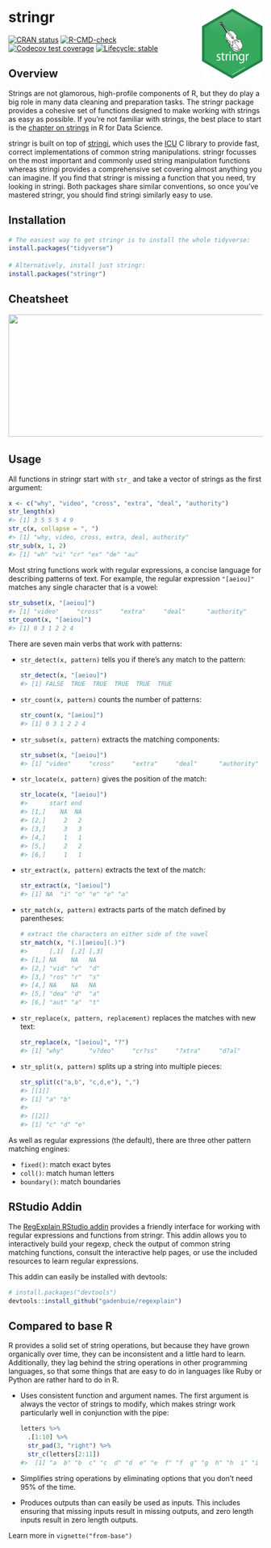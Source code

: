 
<!-- README.md is generated from README.Rmd. Please edit that file -->

# stringr <a href='https://stringr.tidyverse.org'><img src='man/figures/logo.png' align="right" height="139" /></a>

<!-- badges: start -->

[![CRAN
status](https://www.r-pkg.org/badges/version/stringr)](https://cran.r-project.org/package=stringr)
[![R-CMD-check](https://github.com/tidyverse/stringr/workflows/R-CMD-check/badge.svg)](https://github.com/tidyverse/stringr/actions)
[![Codecov test
coverage](https://codecov.io/gh/tidyverse/stringr/branch/main/graph/badge.svg)](https://app.codecov.io/gh/tidyverse/stringr?branch=main)
[![Lifecycle:
stable](https://img.shields.io/badge/lifecycle-stable-brightgreen.svg)](https://lifecycle.r-lib.org/articles/stages.html#stable)
<!-- badges: end -->

## Overview

Strings are not glamorous, high-profile components of R, but they do
play a big role in many data cleaning and preparation tasks. The stringr
package provides a cohesive set of functions designed to make working
with strings as easy as possible. If you’re not familiar with strings,
the best place to start is the [chapter on
strings](https://r4ds.hadley.nz/strings) in R for Data Science.

stringr is built on top of
[stringi](https://github.com/gagolews/stringi), which uses the
[ICU](https://icu.unicode.org) C library to provide fast, correct
implementations of common string manipulations. stringr focusses on the
most important and commonly used string manipulation functions whereas
stringi provides a comprehensive set covering almost anything you can
imagine. If you find that stringr is missing a function that you need,
try looking in stringi. Both packages share similar conventions, so once
you’ve mastered stringr, you should find stringi similarly easy to use.

## Installation

``` r
# The easiest way to get stringr is to install the whole tidyverse:
install.packages("tidyverse")

# Alternatively, install just stringr:
install.packages("stringr")
```

## Cheatsheet

<a href="https://github.com/rstudio/cheatsheets/blob/main/strings.pdf"><img src="https://raw.githubusercontent.com/rstudio/cheatsheets/main/pngs/thumbnails/strings-cheatsheet-thumbs.png" width="630" height="242"/></a>

## Usage

All functions in stringr start with `str_` and take a vector of strings
as the first argument:

``` r
x <- c("why", "video", "cross", "extra", "deal", "authority")
str_length(x) 
#> [1] 3 5 5 5 4 9
str_c(x, collapse = ", ")
#> [1] "why, video, cross, extra, deal, authority"
str_sub(x, 1, 2)
#> [1] "wh" "vi" "cr" "ex" "de" "au"
```

Most string functions work with regular expressions, a concise language
for describing patterns of text. For example, the regular expression
`"[aeiou]"` matches any single character that is a vowel:

``` r
str_subset(x, "[aeiou]")
#> [1] "video"     "cross"     "extra"     "deal"      "authority"
str_count(x, "[aeiou]")
#> [1] 0 3 1 2 2 4
```

There are seven main verbs that work with patterns:

- `str_detect(x, pattern)` tells you if there’s any match to the
  pattern:

  ``` r
  str_detect(x, "[aeiou]")
  #> [1] FALSE  TRUE  TRUE  TRUE  TRUE  TRUE
  ```

- `str_count(x, pattern)` counts the number of patterns:

  ``` r
  str_count(x, "[aeiou]")
  #> [1] 0 3 1 2 2 4
  ```

- `str_subset(x, pattern)` extracts the matching components:

  ``` r
  str_subset(x, "[aeiou]")
  #> [1] "video"     "cross"     "extra"     "deal"      "authority"
  ```

- `str_locate(x, pattern)` gives the position of the match:

  ``` r
  str_locate(x, "[aeiou]")
  #>      start end
  #> [1,]    NA  NA
  #> [2,]     2   2
  #> [3,]     3   3
  #> [4,]     1   1
  #> [5,]     2   2
  #> [6,]     1   1
  ```

- `str_extract(x, pattern)` extracts the text of the match:

  ``` r
  str_extract(x, "[aeiou]")
  #> [1] NA  "i" "o" "e" "e" "a"
  ```

- `str_match(x, pattern)` extracts parts of the match defined by
  parentheses:

  ``` r
  # extract the characters on either side of the vowel
  str_match(x, "(.)[aeiou](.)")
  #>      [,1]  [,2] [,3]
  #> [1,] NA    NA   NA  
  #> [2,] "vid" "v"  "d" 
  #> [3,] "ros" "r"  "s" 
  #> [4,] NA    NA   NA  
  #> [5,] "dea" "d"  "a" 
  #> [6,] "aut" "a"  "t"
  ```

- `str_replace(x, pattern, replacement)` replaces the matches with new
  text:

  ``` r
  str_replace(x, "[aeiou]", "?")
  #> [1] "why"       "v?deo"     "cr?ss"     "?xtra"     "d?al"      "?uthority"
  ```

- `str_split(x, pattern)` splits up a string into multiple pieces:

  ``` r
  str_split(c("a,b", "c,d,e"), ",")
  #> [[1]]
  #> [1] "a" "b"
  #> 
  #> [[2]]
  #> [1] "c" "d" "e"
  ```

As well as regular expressions (the default), there are three other
pattern matching engines:

- `fixed()`: match exact bytes
- `coll()`: match human letters
- `boundary()`: match boundaries

## RStudio Addin

The [RegExplain RStudio
addin](https://www.garrickadenbuie.com/project/regexplain/) provides a
friendly interface for working with regular expressions and functions
from stringr. This addin allows you to interactively build your regexp,
check the output of common string matching functions, consult the
interactive help pages, or use the included resources to learn regular
expressions.

This addin can easily be installed with devtools:

``` r
# install.packages("devtools")
devtools::install_github("gadenbuie/regexplain")
```

## Compared to base R

R provides a solid set of string operations, but because they have grown
organically over time, they can be inconsistent and a little hard to
learn. Additionally, they lag behind the string operations in other
programming languages, so that some things that are easy to do in
languages like Ruby or Python are rather hard to do in R.

- Uses consistent function and argument names. The first argument is
  always the vector of strings to modify, which makes stringr work
  particularly well in conjunction with the pipe:

  ``` r
  letters %>%
    .[1:10] %>% 
    str_pad(3, "right") %>%
    str_c(letters[2:11])
  #>  [1] "a  b" "b  c" "c  d" "d  e" "e  f" "f  g" "g  h" "h  i" "i  j" "j  k"
  ```

- Simplifies string operations by eliminating options that you don’t
  need 95% of the time.

- Produces outputs than can easily be used as inputs. This includes
  ensuring that missing inputs result in missing outputs, and zero
  length inputs result in zero length outputs.

Learn more in `vignette("from-base")`
